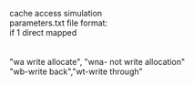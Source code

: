 cache access simulation  
parameters.txt file format:  
<cache style> if 1 direct mapped  
<offset>  
<index>  
<allocation> "wa write allocate", "wna- not write allocation"  
<write> "wb-write back","wt-write through"  
